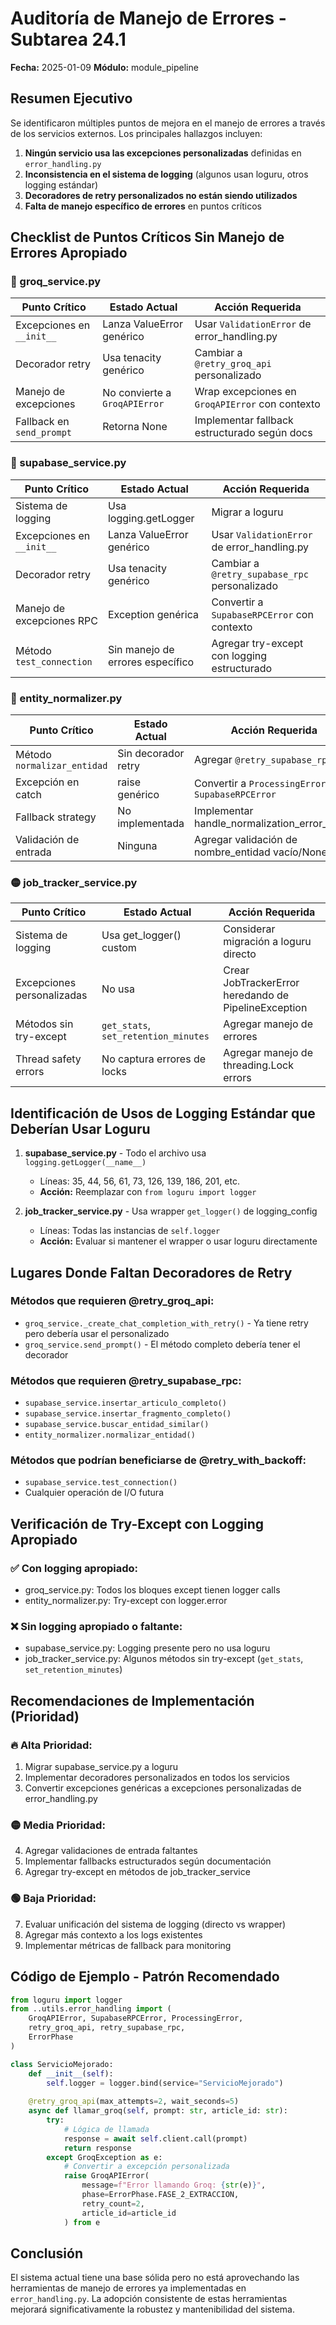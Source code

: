 # Auditoría de Manejo de Errores - Subtarea 24.1
**Fecha:** 2025-01-09
**Módulo:** module_pipeline

## Resumen Ejecutivo

Se identificaron múltiples puntos de mejora en el manejo de errores a través de los servicios externos. Los principales hallazgos incluyen:

1. **Ningún servicio usa las excepciones personalizadas** definidas en `error_handling.py`
2. **Inconsistencia en el sistema de logging** (algunos usan loguru, otros logging estándar)
3. **Decoradores de retry personalizados no están siendo utilizados**
4. **Falta de manejo específico de errores** en puntos críticos

## Checklist de Puntos Críticos Sin Manejo de Errores Apropiado

### 🔴 groq_service.py

| Punto Crítico | Estado Actual | Acción Requerida |
|--------------|---------------|------------------|
| Excepciones en `__init__` | Lanza ValueError genérico | Usar `ValidationError` de error_handling.py |
| Decorador retry | Usa tenacity genérico | Cambiar a `@retry_groq_api` personalizado |
| Manejo de excepciones | No convierte a `GroqAPIError` | Wrap excepciones en `GroqAPIError` con contexto |
| Fallback en `send_prompt` | Retorna None | Implementar fallback estructurado según docs |

### 🔴 supabase_service.py  

| Punto Crítico | Estado Actual | Acción Requerida |
|--------------|---------------|------------------|
| Sistema de logging | Usa logging.getLogger | Migrar a loguru |
| Excepciones en `__init__` | Lanza ValueError genérico | Usar `ValidationError` de error_handling.py |
| Decorador retry | Usa tenacity genérico | Cambiar a `@retry_supabase_rpc` personalizado |
| Manejo de excepciones RPC | Exception genérica | Convertir a `SupabaseRPCError` con contexto |
| Método `test_connection` | Sin manejo de errores específico | Agregar try-except con logging estructurado |

### 🔴 entity_normalizer.py

| Punto Crítico | Estado Actual | Acción Requerida |
|--------------|---------------|------------------|
| Método `normalizar_entidad` | Sin decorador retry | Agregar `@retry_supabase_rpc` |
| Excepción en catch | raise genérico | Convertir a `ProcessingError` o `SupabaseRPCError` |
| Fallback strategy | No implementada | Implementar handle_normalization_error_fase4 |
| Validación de entrada | Ninguna | Agregar validación de nombre_entidad vacío/None |

### 🟡 job_tracker_service.py

| Punto Crítico | Estado Actual | Acción Requerida |
|--------------|---------------|------------------|
| Sistema de logging | Usa get_logger() custom | Considerar migración a loguru directo |
| Excepciones personalizadas | No usa | Crear JobTrackerError heredando de PipelineException |
| Métodos sin try-except | `get_stats`, `set_retention_minutes` | Agregar manejo de errores |
| Thread safety errors | No captura errores de locks | Agregar manejo de threading.Lock errors |

## Identificación de Usos de Logging Estándar que Deberían Usar Loguru

1. **supabase_service.py** - Todo el archivo usa `logging.getLogger(__name__)`
   - Líneas: 35, 44, 56, 61, 73, 126, 139, 186, 201, etc.
   - **Acción:** Reemplazar con `from loguru import logger`

2. **job_tracker_service.py** - Usa wrapper `get_logger()` de logging_config
   - Líneas: Todas las instancias de `self.logger`
   - **Acción:** Evaluar si mantener el wrapper o usar loguru directamente

## Lugares Donde Faltan Decoradores de Retry

### Métodos que requieren @retry_groq_api:
- `groq_service._create_chat_completion_with_retry()` - Ya tiene retry pero debería usar el personalizado
- `groq_service.send_prompt()` - El método completo debería tener el decorador

### Métodos que requieren @retry_supabase_rpc:
- `supabase_service.insertar_articulo_completo()`
- `supabase_service.insertar_fragmento_completo()`
- `supabase_service.buscar_entidad_similar()`
- `entity_normalizer.normalizar_entidad()`

### Métodos que podrían beneficiarse de @retry_with_backoff:
- `supabase_service.test_connection()`
- Cualquier operación de I/O futura

## Verificación de Try-Except con Logging Apropiado

### ✅ Con logging apropiado:
- groq_service.py: Todos los bloques except tienen logger calls
- entity_normalizer.py: Try-except con logger.error

### ❌ Sin logging apropiado o faltante:
- supabase_service.py: Logging presente pero no usa loguru
- job_tracker_service.py: Algunos métodos sin try-except (`get_stats`, `set_retention_minutes`)

## Recomendaciones de Implementación (Prioridad)

### 🔥 Alta Prioridad:
1. Migrar supabase_service.py a loguru
2. Implementar decoradores personalizados en todos los servicios
3. Convertir excepciones genéricas a excepciones personalizadas de error_handling.py

### 🟡 Media Prioridad:
4. Agregar validaciones de entrada faltantes
5. Implementar fallbacks estructurados según documentación
6. Agregar try-except en métodos de job_tracker_service

### 🟢 Baja Prioridad:
7. Evaluar unificación del sistema de logging (directo vs wrapper)
8. Agregar más contexto a los logs existentes
9. Implementar métricas de fallback para monitoring

## Código de Ejemplo - Patrón Recomendado

```python
from loguru import logger
from ..utils.error_handling import (
    GroqAPIError, SupabaseRPCError, ProcessingError,
    retry_groq_api, retry_supabase_rpc,
    ErrorPhase
)

class ServicioMejorado:
    def __init__(self):
        self.logger = logger.bind(service="ServicioMejorado")
    
    @retry_groq_api(max_attempts=2, wait_seconds=5)
    async def llamar_groq(self, prompt: str, article_id: str):
        try:
            # Lógica de llamada
            response = await self.client.call(prompt)
            return response
        except GroqException as e:
            # Convertir a excepción personalizada
            raise GroqAPIError(
                message=f"Error llamando Groq: {str(e)}",
                phase=ErrorPhase.FASE_2_EXTRACCION,
                retry_count=2,
                article_id=article_id
            ) from e
```

## Conclusión

El sistema actual tiene una base sólida pero no está aprovechando las herramientas de manejo de errores ya implementadas en `error_handling.py`. La adopción consistente de estas herramientas mejorará significativamente la robustez y mantenibilidad del sistema.
